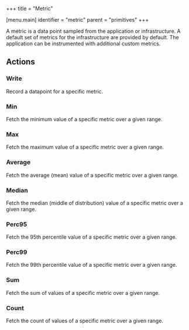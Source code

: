 +++
title = "Metric"

[menu.main]
identifier = "metric"
parent = "primitives"
+++

A metric is a data point sampled from the application or infrastructure. A default set of metrics for the infrastructure are provided by default. The application can be instrumented with additional custom metrics.

## Actions

### Write

Record a datapoint for a specific metric.

### Min

Fetch the minimum value of a specific metric over a given range.

### Max

Fetch the maximum value of a specific metric over a given range.

### Average

Fetch the average (mean) value of a specific metric over a given range.

### Median

Fetch the median (middle of distribution) value of a specific metric over a given range.

### Perc95

Fetch the 95th percentile value of a specific metric over a given range.

### Perc99

Fetch the 99th percentile value of a specific metric over a given range.

### Sum

Fetch the sum of values of a specific metric over a given range.

### Count

Fetch the count of values of a specific metric over a given range.
